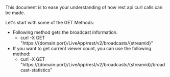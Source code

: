 This document is to ease your understanding of how rest api curl  calls can be made.

Let's start with some of the GET Methods:
* Following method gets the broadcast information.
  * curl -X GET "https://{domain:port}/LiveApp/rest/v2/broadcasts/{streamid}"
* If you want to get current viewer count, you can use the following method:
  * curl -X GET "https://{domain:port}/LiveApp/rest/v2/broadcasts/{streamid}/broadcast-statistics"